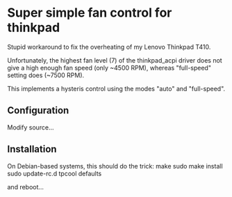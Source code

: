Super simple fan control for thinkpad
==============
Stupid workaround to fix the overheating of my Lenovo Thinkpad T410.

Unfortunately, the highest fan level (7) of the thinkpad\_acpi driver does not give a high enough fan speed (only ~4500 RPM), whereas "full-speed" setting does (~7500 RPM).

This implements a hysteris control using the modes "auto" and "full-speed".

Configuration
-------------
Modify source...

Installation
------------
On Debian-based systems, this should do the trick:
    make
    sudo make install
    sudo update-rc.d tpcool defaults

and reboot...
